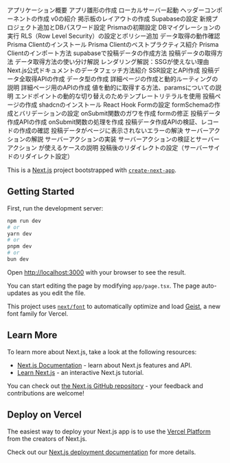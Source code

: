アプリケーション概要 
アプリ雛形の作成 
ローカルサーバー起動 
ヘッダーコンポーネントの作成 
v0の紹介
掲示板のレイアウトの作成
Supabaseの設定 
新規プロジェクト追加とDBパスワード設定 
Prismaの初期設定 
DBマイグレーションの実行 
RLS（Row Level Security）の設定とポリシー追加 
データ取得の動作確認 
Prisma Clientのインストール 
Prisma Clientのベストプラクティス紹介 
Prisma Clientのインポート方法 
supabaseで投稿データの作成方法 
投稿データの取得方法 
データ取得方法の使い分け解説 
レンダリング解説：SSGが使えない理由 
Next.js公式ドキュメントのデータフェッチ方法紹介 
SSR設定とAPI作成
投稿データ全取得APIの作成
データ型の作成
詳細ページの作成と動的ルーティングの説明
詳細ページ用のAPIの作成
値を動的に取得する方法、paramsについての説明
エンドポイントの動的な切り替えのためテンプレートリテラルを使用
投稿ページの作成
shadcnのインストール
React Hook Formの設定
formSchemaの作成とバリデーションの設定
onSubmit関数のガワを作成
formの修正
投稿データ作成APIの作成
onSubmit関数の処理を作成
投稿データ作成APIの検証、レコードの作成の確認
投稿データがページに表示されないエラーの解決
サーバーアクションの解説
サーバーアクションの実装
サーバーアクションの検証とサーバーアクション が使えるケースの説明
投稿後のリダイレクトの設定（サーバーサイドのリダイレクト設定）


This is a [Next.js](https://nextjs.org) project bootstrapped with [`create-next-app`](https://nextjs.org/docs/app/api-reference/cli/create-next-app).

## Getting Started

First, run the development server:

```bash
npm run dev
# or
yarn dev
# or
pnpm dev
# or
bun dev
```

Open [http://localhost:3000](http://localhost:3000) with your browser to see the result.

You can start editing the page by modifying `app/page.tsx`. The page auto-updates as you edit the file.

This project uses [`next/font`](https://nextjs.org/docs/app/building-your-application/optimizing/fonts) to automatically optimize and load [Geist](https://vercel.com/font), a new font family for Vercel.

## Learn More

To learn more about Next.js, take a look at the following resources:

- [Next.js Documentation](https://nextjs.org/docs) - learn about Next.js features and API.
- [Learn Next.js](https://nextjs.org/learn) - an interactive Next.js tutorial.

You can check out [the Next.js GitHub repository](https://github.com/vercel/next.js) - your feedback and contributions are welcome!

## Deploy on Vercel

The easiest way to deploy your Next.js app is to use the [Vercel Platform](https://vercel.com/new?utm_medium=default-template&filter=next.js&utm_source=create-next-app&utm_campaign=create-next-app-readme) from the creators of Next.js.

Check out our [Next.js deployment documentation](https://nextjs.org/docs/app/building-your-application/deploying) for more details.
